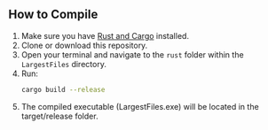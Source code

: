 ## How to Compile

1. Make sure you have [Rust and Cargo](https://www.rust-lang.org/) installed.
2. Clone or download this repository.
3. Open your terminal and navigate to the `rust` folder within the `LargestFiles` directory.
4. Run:
   ```bash
   cargo build --release
5. The compiled executable (LargestFiles.exe) will be located in the target/release folder.